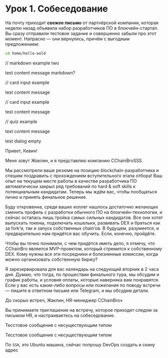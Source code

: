 <!--
{variables}
metamaskBasicSkill=2459994d-33fd-4bb3-8b90-858d874ee5ae;
author1=f3b699cd-2a08-4c2d-af78-d1b149e4297c;
testGoalId=9977d222-1961-45ed-bc0c-3aa0a1eaa649;
{/variables}
-->
<!--{group closeGoal=<%testGoalId%>}-->
<!--{message type=MARKDOWN}-->

# Урок 1. Собеседование

На почту приходит **свежее письмо** от партнёрской компании, которая неделю назад объявила набор разработчиков ПО в блокчейн-стартап. Вы сразу отправили тестовое задание и совершенно забыли про этот момент. Напрасно — они вернулись, причём с выгодным предложением:

```bash
cd home/hello-wold
```

<!--{/message}-->
<!--{/group}-->

// markdown example two
<!--{group}-->
<!--{message type=MARKDOWN}-->
test content message markdown?
<!--{/message}-->
<!--{/group}-->

// card input example
<!--{group}-->
<!--{message type=GOAL_EVENT|targetGoalId=<%testGoalId%>}-->
test content message
<!--{/message}-->
<!--{/group}-->

// card input example
<!--{group}-->
<!--{message type=CARD_INPUT|skills=[<%metamaskBasicSkill%>]|successAnswer=success text|wrongAnswer=wrong text|difficulty=EASY|nextButtonText=next btn text|title=test title unused|answers=[1, 2, 3]}-->
test content message
<!--{/message}-->
<!--{/group}-->

// quiz example
<!--{group}-->
<!--{message type=QUIZ|skills=[<%metamaskBasicSkill%>]|successAnswer=success text|wrongAnswer=wrong text|difficulty=EASY|nextButtonText=next btn text|title=test title unused|optionType=radio}-->
test content message
<!--{/message}-->
<!--{/group}-->

<!--{group <%testGoalId%>}-->
<!--{message type=DIALOG|authorId=<%author1%>}-->
test dialog empty
<!--{group}-->
<!--{message type=DIALOG|authorId=<%author1%>}-->

Привет, Кевин!

Меня зовут _Жаклин_, и я представляю компанию CChainBroSSS.

Мы рассмотрели ваше резюме на позицию blockchain-разработчика и спешим поздравить с прохождением вступительного этапа отбора! Ваш опыт на текущем месте работы в качестве разработчика ПО автоматически закрыл ряд требований по hard & soft skills к потенциальным кандидатам. Теперь мы ждём вас, чтобы пообщаться лично и принять финальное решение.

Буду откровенна, среди ваших коллег нашлось достаточно желающих сменить профиль с разработки обычного ПО на блокчейн-технологии, и сейчас осталась лишь тройка самых сильных кандидатов. Все они хотят выпускать токены, подключать кошельки, развивать DEX и браться как за fork’и, так и запуск собственных chain’ов. В будущем, разумеется, и предварительно нам придётся вас обучить. Если, конечно, пройдёте.

Чтобы вы точно понимали, с чем придётся иметь дело, я отмечу, что CChainBro является MVP-проектом, который стремится к собственному DEX. Кому нужны все эти посредники и болезненные комиссии, когда можно организовать собственную биржу?

Я зарезервировала для вас календарь на следующий вторник в 2 часа дня. Думаю, что тогда, по прошествии финального тура, мы обсудим и график работы, и условия оплаты, которые наверняка вам понравятся. Если у вас есть какие-либо вопросы или пожелания по поводу встречи — пишите в ответном письме или Telegram, и мы обсудим детали.

До скорых встреч, Жаклин, HR-менеджер CChainBro»

Вы принимаете приглашение на встречу, которое приходит следом за письмом HR, и настраиваетесь на собеседование.

<!--{/message}-->
<!--{/group}-->


<!--{group}-->
<!--{message type=UNAVALIBLE_TEST_TYPE|authorId=<%author1%>}-->
Тесстовое сообщение с несуществующим типом
<!--{/message}-->
<!--{/group}-->

<!--{group}-->
<!--{message type=UNAVALIBLE_TEST_TYPE|authorId=<%author1%>}-->
Тесстовое сообщение с несуществующим типом
<!--{/message}-->
<!--{/group}-->

<!--{group}-->
<!--{message type=CREATE_DROPLET|authorId=<%author1%>|nextButtonText=Go to Virtual Machine|courseDropletId=d065124d-6421-447e-b68e-2f57559a6664|skills=[<%metamaskBasicSkill%>]}-->
<p>По <code>SSH</code>, это Ubuntu машина, сейчас попрошу DevOps создать и скину адрес</p>
<!--{/message}-->
<!--{/group}-->
